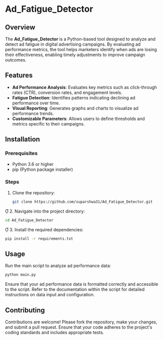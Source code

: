 # Ad_Fatigue_Detector

## Overview

The **Ad_Fatigue_Detector** is a Python-based tool designed to analyze and detect ad fatigue in digital advertising campaigns. By evaluating ad performance metrics, the tool helps marketers identify when ads are losing their effectiveness, enabling timely adjustments to improve campaign outcomes.

## Features

- **Ad Performance Analysis**: Evaluates key metrics such as click-through rates (CTR), conversion rates, and engagement levels.
- **Fatigue Detection**: Identifies patterns indicating declining ad performance over time.
- **Visual Reporting**: Generates graphs and charts to visualize ad performance trends.
- **Customizable Parameters**: Allows users to define thresholds and metrics specific to their campaigns.

## Installation

### Prerequisites

- Python 3.6 or higher
- pip (Python package installer)

### Steps

1. Clone the repository:

   ```bash
   git clone https://github.com/suparshwa31/Ad_Fatigue_Detector.git
   ```

2. Navigate into the project directory:

   ```bash
   cd Ad_Fatigue_Detector
   ```

3. Install the required dependencies:

   ```bash
   pip install -r requirements.txt
   ```

## Usage

Run the main script to analyze ad performance data:


```bash
python main.py
```

Ensure that your ad performance data is formatted correctly and accessible to the script. Refer to the documentation within the script for detailed instructions on data input and configuration.

## Contributing

Contributions are welcome! Please fork the repository, make your changes, and submit a pull request. Ensure that your code adheres to the project's coding standards and includes appropriate tests.
